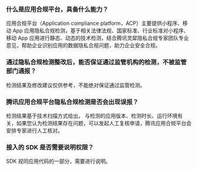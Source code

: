 
### 什么是应用合规平台，具备什么能力？
应用合规平台（Application compliance platform，ACP）主要提供小程序、移动 App 应用隐私合规检测，基于相关法律法规、国家标准、行业标准对小程序、移动 App 应用进行静态、动态的技术检测，结合腾讯灵犀隐私合规专家团队专业意见，帮助企业识别应用的数据隐私合规问题，助力企业安全合规。

### 通过隐私合规检测整改后，能否保证通过监管机构的检测，不被监管部门通报？
检测结果及修改建议仅供参考，不能绝对保证通过监管检测。

### 腾讯应用合规平台隐私合规检测是否会出现误报？
检测结果基于技术扫描方式给出， 与检测的应用版本、检测时长、运行环境有关，如果您认为检测结果存在问题，可以发起人工复核申请，腾讯应用合规平台会安排专家进行人工核对。

### 接入的 SDK 是否需要说明权限？
SDK 视同应用代码的一部分，需要进行说明。




